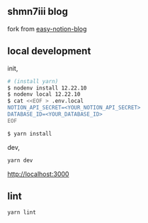 ## shmn7iii blog

fork from [easy-notion-blog](https://github.com/otoyo/easy-notion-blog)

## local development

init,

```bash
# (install yarn)
$ nodenv install 12.22.10
$ nodenv local 12.22.10
$ cat <<EOF > .env.local
NOTION_API_SECRET=<YOUR_NOTION_API_SECRET>
DATABASE_ID=<YOUR_DATABASE_ID>
EOF

$ yarn install
```

dev,

```bash
yarn dev
```

[http://localhost:3000](http://localhost:3000)

## lint

```bash
yarn lint
```
